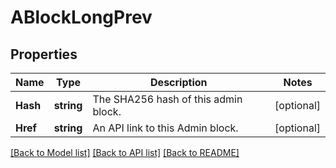 # ABlockLongPrev

## Properties
Name | Type | Description | Notes
------------ | ------------- | ------------- | -------------
**Hash** | **string** | The SHA256 hash of this admin block. | [optional] 
**Href** | **string** | An API link to this Admin block. | [optional] 

[[Back to Model list]](../README.md#documentation-for-models) [[Back to API list]](../README.md#documentation-for-api-endpoints) [[Back to README]](../README.md)


